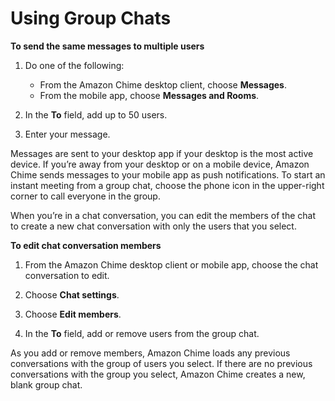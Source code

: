 # Using Group Chats<a name="group-chat"></a>

**To send the same messages to multiple users**

1. Do one of the following:
   + From the Amazon Chime desktop client, choose **Messages**\.
   + From the mobile app, choose **Messages and Rooms**\.

1. In the **To** field, add up to 50 users\.

1. Enter your message\.

Messages are sent to your desktop app if your desktop is the most active device\. If you’re away from your desktop or on a mobile device, Amazon Chime sends messages to your mobile app as push notifications\. To start an instant meeting from a group chat, choose the phone icon in the upper\-right corner to call everyone in the group\.

When you’re in a chat conversation, you can edit the members of the chat to create a new chat conversation with only the users that you select\.

**To edit chat conversation members**

1. From the Amazon Chime desktop client or mobile app, choose the chat conversation to edit\.

1. Choose **Chat settings**\.

1. Choose **Edit members**\.

1. In the **To** field, add or remove users from the group chat\.

As you add or remove members, Amazon Chime loads any previous conversations with the group of users you select\. If there are no previous conversations with the group you select, Amazon Chime creates a new, blank group chat\.
